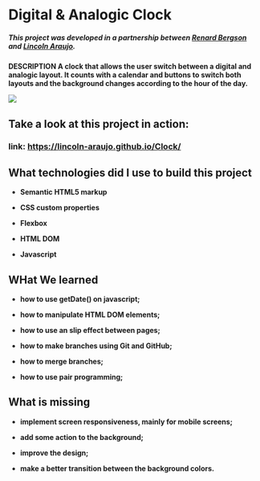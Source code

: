 # Digital & Analogic Clock

##### This project was developed in a partnership between [Renard Bergson](https://github.com/renardbergson) and [Lincoln Araujo](https://github.com/Lincoln-Araujo).

<strong>DESCRIPTION<strong> A clock that allows the user switch between a digital and analogic layout. It counts with a calendar and buttons to switch both layouts and the background changes according to the hour of the day.

<img src="/images/presentation.png" href="https://lincoln-araujo.github.io/Interactive-card-details-form/" target="_blank">

## Take a look at this project in action:

### link: https://lincoln-araujo.github.io/Clock/


## What technologies did I use to build this project

- Semantic HTML5 markup

- CSS custom properties

- Flexbox

- HTML DOM

- Javascript

## WHat We learned

- how to use getDate() on javascript;

- how to manipulate HTML DOM elements;

- how to use an slip effect between pages;

- how to make branches using Git and GitHub;

- how to merge branches;

- how to use pair programming;

## What is missing

- implement screen responsiveness, mainly for mobile screens;

- add some action to the background;

- improve the design;

- make a better transition between the background colors.

